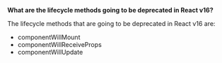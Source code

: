 **What are the lifecycle methods going to be deprecated in React v16?**

The lifecycle methods that are going to be deprecated in React v16 are:
  - componentWillMount
  - componentWillReceiveProps
  - componentWillUpdate
